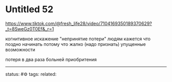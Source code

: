 # Untitled 52

https://www.tiktok.com/@fresh_life28/video/7104169350189370629?_t=8SweGz0T0Ef&_r=1

когнитивное искажение "непринятие потери"
людям кажется что поздно начинать потому что жалко (надо признать) упущенные возможности

потеря в два раза больней приобритения


--- 
status: #⚙️ 
tags: 
related: 